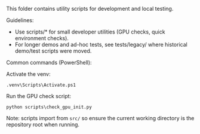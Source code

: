 This folder contains utility scripts for development and local testing.

Guidelines:
- Use scripts/* for small developer utilities (GPU checks, quick environment checks).
- For longer demos and ad-hoc tests, see tests/legacy/ where historical demo/test scripts were moved.

Common commands (PowerShell):

Activate the venv:

    .venv\Scripts\Activate.ps1

Run the GPU check script:

    python scripts\check_gpu_init.py

Note: scripts import from `src/` so ensure the current working directory is the repository root when running.

